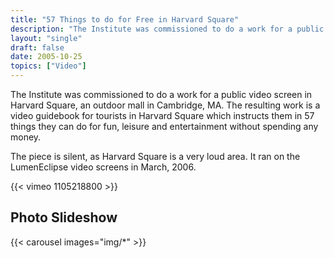 ```yaml
---
title: "57 Things to do for Free in Harvard Square"
description: "The Institute was commissioned to do a work for a public video screen in Harvard Square, an outdoor mall in Cambridge, MA."
layout: "single"
draft: false
date: 2005-10-25
topics: ["Video"]
---
```


The Institute was commissioned to do a work for a public video screen in Harvard Square, an outdoor mall in Cambridge, MA. The resulting work is a video guidebook for tourists in Harvard Square which instructs them in 57 things they can do for fun, leisure and entertainment without spending any money.

The piece is silent, as Harvard Square is a very loud area. It ran on the LumenEclipse video screens in March, 2006.

{{< vimeo 1105218800 >}}

## Photo Slideshow

{{< carousel images="img/*" >}}


